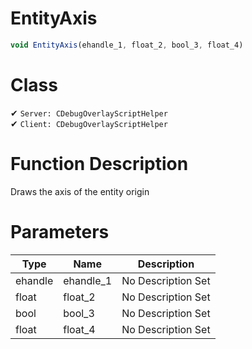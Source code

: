 # EntityAxis
```js	
void EntityAxis(ehandle_1, float_2, bool_3, float_4)
```
# Class
✔ `Server: CDebugOverlayScriptHelper`  
✔ `Client: CDebugOverlayScriptHelper`  

# Function Description
Draws the axis of the entity origin
# Parameters
Type|Name|Description
--|--|--
ehandle|ehandle_1|No Description Set
float|float_2|No Description Set
bool|bool_3|No Description Set
float|float_4|No Description Set
